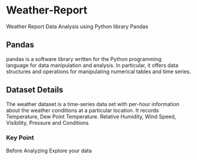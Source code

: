 # Weather-Report
Weather Report Data Analysis using Python library Pandas
## Pandas
pandas is a software library written for the Python programming language for data manipulation and analysis. In particular, it offers data structures and operations for manipulating numerical tables and time series.
## Dataset Details
The weather dataset is a time-series data set with per-hour information about the weather conditions at a particular location. It records Temperature, Dew Point Temperature. Relative Humidity, Wind Speed, Visibility, Pressure and Conditions
### Key Point
Before Analyzing Explore your data
